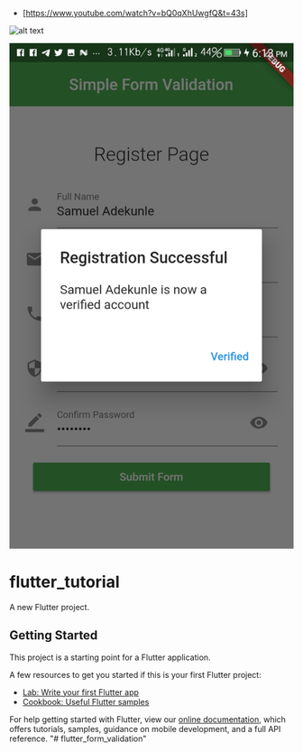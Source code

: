 - [https://www.youtube.com/watch?v=bQ0qXhUwgfQ&t=43s]

![alt text](https://github.com/acctgen1/flutter_form_validation/blob/master/assets/Flutter%20Tutorial%20For%20Beginners%20%231%20%E2%80%94%20Form%20Validation%20(2).png)

![alt text](https://github.com/acctgen1/flutter_form_validation/blob/master/assets/screenshot-1596906783666.jpg)



# flutter_tutorial

A new Flutter project.

## Getting Started

This project is a starting point for a Flutter application.

A few resources to get you started if this is your first Flutter project:

- [Lab: Write your first Flutter app](https://flutter.dev/docs/get-started/codelab)
- [Cookbook: Useful Flutter samples](https://flutter.dev/docs/cookbook)

For help getting started with Flutter, view our
[online documentation](https://flutter.dev/docs), which offers tutorials,
samples, guidance on mobile development, and a full API reference.
"# flutter_form_validation" 
